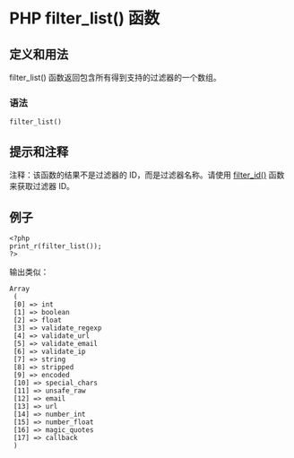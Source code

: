 # PHP filter_list() 函数



## 定义和用法

filter_list() 函数返回包含所有得到支持的过滤器的一个数组。

### 语法

```
filter_list()
```

## 提示和注释

注释：该函数的结果不是过滤器的 ID，而是过滤器名称。请使用 [filter_id()](/php/func_filter_id.asp "PHP filter_id() 函数") 函数来获取过滤器 ID。

## 例子

```
<?php
print_r(filter_list());
?>
```

输出类似：

```
Array
 (
 [0] => int
 [1] => boolean
 [2] => float
 [3] => validate_regexp
 [4] => validate_url
 [5] => validate_email
 [6] => validate_ip
 [7] => string
 [8] => stripped
 [9] => encoded
 [10] => special_chars
 [11] => unsafe_raw
 [12] => email
 [13] => url
 [14] => number_int
 [15] => number_float
 [16] => magic_quotes
 [17] => callback
 )
```



